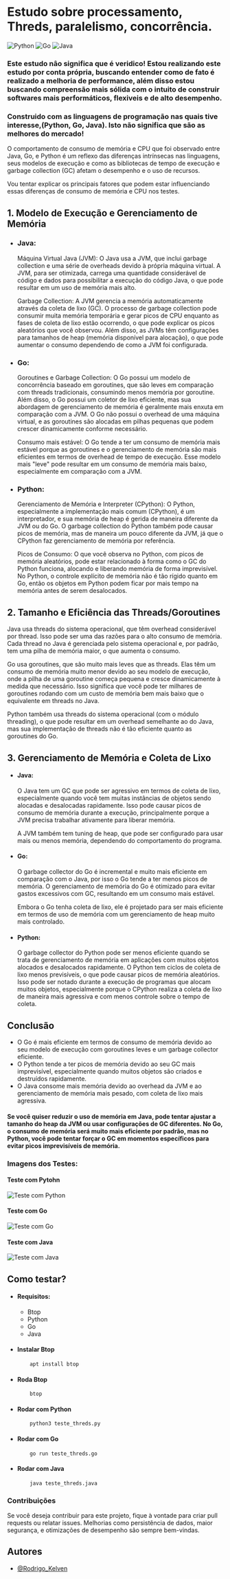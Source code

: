 
# Estudo sobre processamento, Threds, paralelismo, concorrência.

![Python](https://img.shields.io/badge/python-3670A0?style=for-the-badge&logo=python&logoColor=ffdd54) 
![Go](https://img.shields.io/badge/go-%2300ADD8.svg?style=for-the-badge&logo=go&logoColor=white) 
![Java](https://img.shields.io/badge/java-%23ED8B00.svg?style=for-the-badge&logo=openjdk&logoColor=white)


### Este estudo nâo significa que é veridico! Estou realizando este estudo por conta própria, buscando entender como de fato é realizado a melhoria de performance, além disso estou buscando compreensão mais sólida com o intuito de construir softwares mais performáticos, flexiveis e de alto desempenho.
### Construido com as linguagens de programação nas quais tive interesse,(Python, Go, Java). Isto não significa que são as melhores do mercado!

O comportamento de consumo de memória e CPU que foi observado entre Java, Go, e Python é um reflexo das diferenças intrínsecas nas linguagens, seus modelos de execução e como as bibliotecas de tempo de execução e garbage collection (GC) afetam o desempenho e o uso de recursos.

Vou tentar explicar os principais fatores que podem estar influenciando essas diferenças de consumo de memória e CPU nos testes.

## 1. Modelo de Execução e Gerenciamento de Memória

- ### Java:

    Máquina Virtual Java (JVM): O Java usa a JVM, que inclui garbage collection e uma série de overheads devido à própria máquina virtual. A JVM, para ser otimizada, carrega uma quantidade considerável de código e dados para possibilitar a execução do código Java, o que pode resultar em um uso de memória mais alto.

    Garbage Collection: A JVM gerencia a memória automaticamente através da coleta de lixo (GC). O processo de garbage collection pode consumir muita memória temporária e gerar picos de CPU enquanto as fases de coleta de lixo estão ocorrendo, o que pode explicar os picos aleatórios que você observou. Além disso, as JVMs têm configurações para tamanhos de heap (memória disponível para alocação), o que pode aumentar o consumo dependendo de como a JVM foi configurada.

- ### Go:

    Goroutines e Garbage Collection: O Go possui um modelo de concorrência baseado em goroutines, que são leves em comparação com threads tradicionais, consumindo menos memória por goroutine. Além disso, o Go possui um coletor de lixo eficiente, mas sua abordagem de gerenciamento de memória é geralmente mais enxuta em comparação com a JVM. O Go não possui o overhead de uma máquina virtual, e as goroutines são alocadas em pilhas pequenas que podem crescer dinamicamente conforme necessário.

    Consumo mais estável: O Go tende a ter um consumo de memória mais estável porque as goroutines e o gerenciamento de memória são mais eficientes em termos de overhead de tempo de execução. Esse modelo mais "leve" pode resultar em um consumo de memória mais baixo, especialmente em comparação com a JVM.

- ### Python:

    Gerenciamento de Memória e Interpreter (CPython): O Python, especialmente a implementação mais comum (CPython), é um interpretador, e sua memória de heap é gerida de maneira diferente da JVM ou do Go. O garbage collection do Python também pode causar picos de memória, mas de maneira um pouco diferente da JVM, já que o CPython faz gerenciamento de memória por referência.

    Picos de Consumo: O que você observa no Python, com picos de memória aleatórios, pode estar relacionado à forma como o GC do Python funciona, alocando e liberando memória de forma imprevisível. No Python, o controle explícito de memória não é tão rígido quanto em Go, então os objetos em Python podem ficar por mais tempo na memória antes de serem desalocados.

## 2. Tamanho e Eficiência das Threads/Goroutines

  Java usa threads do sistema operacional, que têm overhead considerável por thread. Isso pode ser uma das razões para o alto consumo de memória. Cada thread no Java é gerenciada pelo sistema operacional e, por padrão, tem uma pilha de memória maior, o que aumenta o consumo.

  Go usa goroutines, que são muito mais leves que as threads. Elas têm um consumo de memória muito menor devido ao seu modelo de execução, onde a pilha de uma goroutine começa pequena e cresce dinamicamente à medida que necessário. Isso significa que você pode ter milhares de goroutines rodando com um custo de memória bem mais baixo que o equivalente em threads no Java.

  Python também usa threads do sistema operacional (com o módulo threading), o que pode resultar em um overhead semelhante ao do Java, mas sua implementação de threads não é tão eficiente quanto as goroutines do Go.

## 3. Gerenciamento de Memória e Coleta de Lixo

- #### Java:

    O Java tem um GC que pode ser agressivo em termos de coleta de lixo, especialmente quando você tem muitas instâncias de objetos sendo alocadas e desalocadas rapidamente. Isso pode causar picos de consumo de memória durante a execução, principalmente porque a JVM precisa trabalhar ativamente para liberar memória.

    A JVM também tem tuning de heap, que pode ser configurado para usar mais ou menos memória, dependendo do comportamento do programa.

- #### Go:

    O garbage collector do Go é incremental e muito mais eficiente em comparação com o Java, por isso o Go tende a ter menos picos de memória. O gerenciamento de memória do Go é otimizado para evitar gastos excessivos com GC, resultando em um consumo mais estável.

    Embora o Go tenha coleta de lixo, ele é projetado para ser mais eficiente em termos de uso de memória com um gerenciamento de heap muito mais controlado.

- #### Python:

    O garbage collector do Python pode ser menos eficiente quando se trata de gerenciamento de memória em aplicações com muitos objetos alocados e desalocados rapidamente. O Python tem ciclos de coleta de lixo menos previsíveis, o que pode causar picos de memória aleatórios. Isso pode ser notado durante a execução de programas que alocam muitos objetos, especialmente porque o CPython realiza a coleta de lixo de maneira mais agressiva e com menos controle sobre o tempo de coleta.

## Conclusão

  - O Go é mais eficiente em termos de consumo de memória devido ao seu modelo de execução com goroutines leves e um garbage collector eficiente.
  - O Python tende a ter picos de memória devido ao seu GC mais imprevisível, especialmente quando muitos objetos são criados e destruídos rapidamente.
  - O Java consome mais memória devido ao overhead da JVM e ao gerenciamento de memória mais pesado, com coleta de lixo mais agressiva.

#### Se você quiser reduzir o uso de memória em Java, pode tentar ajustar a tamanho do heap da JVM ou usar configurações de GC diferentes. No Go, o consumo de memória será muito mais eficiente por padrão, mas no Python, você pode tentar forçar o GC em momentos específicos para evitar picos imprevisíveis de memória.

### Imagens dos Testes:
#### Teste com Pytohn
![Teste com Python](images/testWithPython.png)

#### Teste com Go
![Teste com Go](images/testWithGo.png)

#### Teste com Java
![Teste com Java](images/testWithJava.png)

## Como testar?
- #### Requisitos:
    - Btop
    - Python
    - Go
    - Java
- #### Instalar Btop
          apt install btop
  
- #### Roda Btop
          btop
  
- #### Rodar com Python
          python3 teste_threds.py
    
- #### Rodar com Go
          go run teste_threds.go
    
- #### Rodar com Java
          java teste_threds.java
  

### Contribuições

Se você deseja contribuir para este projeto, fique à vontade para criar pull requests ou relatar issues. Melhorias como persistência de dados, maior segurança, e otimizações de desempenho são sempre bem-vindas.

## Autores
- [@Rodrigo_Kelven](https://github.com/Rodrigo-Kelven)

